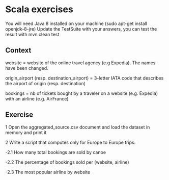# Scala exercises

You will need Java 8 installed on your machine (sudo apt-get install openjdk-8-jre)
Update the TestSuite with your answers, you can test the result with mvn clean test

## Context

website = website of the online travel agency (e.g Expedia). The names have been changed.

origin_airport (resp. destination_airport) = 3-letter IATA code that describes the airport of origin (resp. destination)

bookings = nb of tickets bought by a traveler on a website (e.g. Expedia) with an airline (e.g. AirFrance)

## Exercise

1 Open the aggregated_source.csv document and load the dataset in memory and print it

2 Write a script that computes only for Europe to Europe trips:

-2.1 How many total bookings are sold by canoe

-2.2 The percentage of bookings sold per (website, airline)

-2.3 The most popular airline by website


